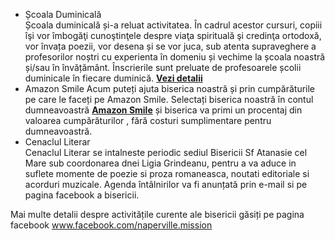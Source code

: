 * <label>Școala Duminicală</label>  
Școala duminicală și-a reluat activitatea. În cadrul acestor cursuri, copiii îşi vor îmbogăţi cunoştinţele despre viaţa spirituală şi credinţa ortodoxă, vor învața poezii, vor desena și se vor juca, sub atenta supraveghere a profesorilor noștri cu experienta în domeniu și vechime la școala noastră și/sau în învățământ. Înscrierile sunt preluate de profesoarele școlii duminicale în fiecare duminică.  <a href="{{ site.baseurl }}/ro/scoala-duminicala.html"><strong>Vezi&nbsp;detalii</strong></a>
* <label>Amazon Smile</label> 
Acum puteți ajuta biserica noastră și prin cumpărăturile pe care le faceți pe Amazon Smile. Selectați biserica noastră în contul dumneavoastră <a href="https://smile.amazon.com"><strong>Amazon Smile</strong></a> și biserica va primi un procentaj din valoarea cumpărăturilor , fără costuri sumplimentare pentru dumneavoastră. 
* <label>Cenaclul Literar</label>  
Cenaclul Literar se intalneste periodic sediul Bisericii Sf Atanasie cel Mare sub coordonarea dnei Ligia Grindeanu, pentru a va aduce in suflete momente de poezie si proza romaneasca, noutati editoriale si acorduri muzicale. Agenda întâlnirilor va fi anunțată prin e-mail si pe pagina facebook a bisericii.

Mai multe detalii despre activitățile curente ale bisericii găsiți pe pagina facebook www.facebook.com/naperville.mission